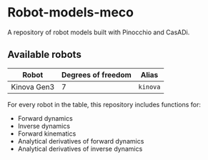 # Robot-models-meco

A repository of robot models built with Pinocchio and CasADi.

## Available robots
| Robot | Degrees of freedom | Alias |
|-------|-------------|-------|
| Kinova Gen3      |     7   |  `kinova`     |



For every robot in the table, this repository includes functions for:
- Forward dynamics
- Inverse dynamics
- Forward kinematics
- Analytical derivatives of forward dynamics
- Analytical derivatives of inverse dynamics